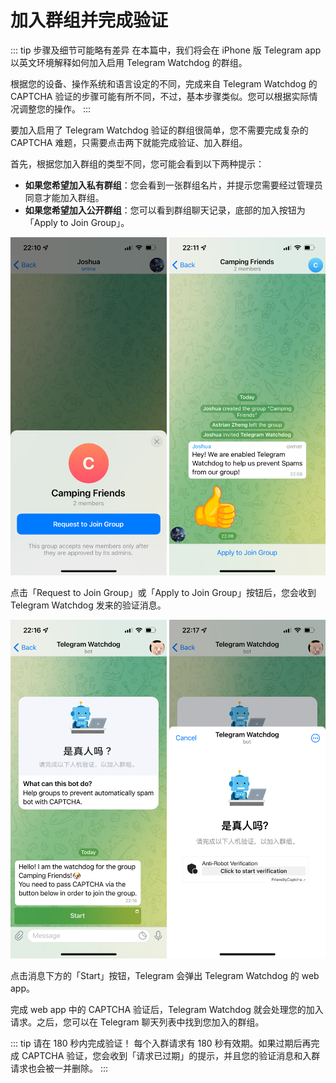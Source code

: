 
# 加入群组并完成验证
::: tip 步骤及细节可能略有差异
在本篇中，我们将会在 iPhone 版 Telegram app 以英文环境解释如何加入启用 Telegram Watchdog 的群组。

根据您的设备、操作系统和语言设定的不同，完成来自 Telegram Watchdog 的 CAPTCHA 验证的步骤可能有所不同，不过，基本步骤类似。您可以根据实际情况调整您的操作。
:::

要加入启用了 Telegram Watchdog 验证的群组很简单，您不需要完成复杂的 CAPTCHA 难题，只需要点击两下就能完成验证、加入群组。

首先，根据您加入群组的类型不同，您可能会看到以下两种提示：

- **如果您希望加入私有群组**：您会看到一张群组名片，并提示您需要经过管理员同意才能加入群组。
- **如果您希望加入公开群组**：您可以看到群组聊天记录，底部的加入按钮为「Apply to Join Group」。

![在私有群组中和公开群组中的加入群聊前审核的提示。][image-1]

点击「Request to Join Group」或「Apply to Join Group」按钮后，您会收到 Telegram Watchdog 发来的验证消息。

![收到的验证消息，以及 CAPTCHA 页面。][image-2]

点击消息下方的「Start」按钮，Telegram 会弹出 Telegram Watchdog 的 web app。

完成 web app 中的 CAPTCHA 验证后，Telegram Watchdog 就会处理您的加入请求。之后，您可以在 Telegram 聊天列表中找到您加入的群组。

::: tip 请在 180 秒内完成验证！
每个入群请求有 180 秒有效期。如果过期后再完成 CAPTCHA 验证，您会收到「请求已过期」的提示，并且您的验证消息和入群请求也会被一并删除。
:::

[image-1]:	./images/group-approval-settings.png
[image-2]:	./images/verify-message-and-chaptcha.png